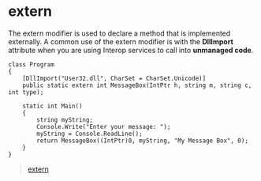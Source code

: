 # extern

The extern modifier is used to declare a method that is implemented externally. A common use of the extern modifier is with the **DllImport** attribute when you are using Interop services to call into **unmanaged code**.

    class Program
    {
        [DllImport("User32.dll", CharSet = CharSet.Unicode)]
        public static extern int MessageBox(IntPtr h, string m, string c, int type);

        static int Main()
        {
            string myString;
            Console.Write("Enter your message: ");
            myString = Console.ReadLine();
            return MessageBox((IntPtr)0, myString, "My Message Box", 0);
        }
    }

> [extern](https://docs.microsoft.com/en-us/dotnet/csharp/language-reference/keywords/extern)